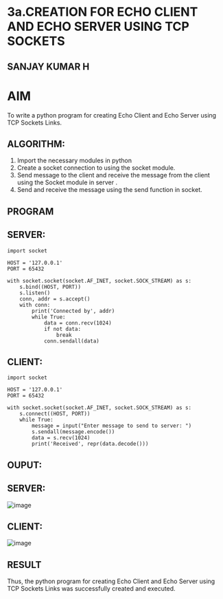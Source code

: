 # 3a.CREATION FOR ECHO CLIENT AND ECHO SERVER USING TCP SOCKETS
## SANJAY KUMAR H 
# AIM
To write a python program for creating Echo Client and Echo Server using TCP
Sockets Links.
## ALGORITHM:
1. Import the necessary modules in python
2. Create a socket connection to using the socket module.
3. Send message to the client and receive the message from the client using the Socket module in
 server .
4. Send and receive the message using the send function in socket.
## PROGRAM
## SERVER:
```
import socket

HOST = '127.0.0.1'  
PORT = 65432       

with socket.socket(socket.AF_INET, socket.SOCK_STREAM) as s:
    s.bind((HOST, PORT))
    s.listen()
    conn, addr = s.accept()
    with conn:
        print('Connected by', addr)
        while True:
            data = conn.recv(1024)
            if not data:
                break
            conn.sendall(data)

```
## CLIENT:
```
import socket

HOST = '127.0.0.1'  
PORT = 65432        

with socket.socket(socket.AF_INET, socket.SOCK_STREAM) as s:
    s.connect((HOST, PORT))
    while True:
        message = input("Enter message to send to server: ")
        s.sendall(message.encode())
        data = s.recv(1024)
        print('Received', repr(data.decode()))

```

## OUPUT:
## SERVER:
![image](https://github.com/rakshithaprakashkumar11/3a.Sockets_Creation_for_Echo_Client_and_Echo_Server/assets/150994181/a3bf1c5f-d43f-4c3a-89bd-5e0edbe455e8)
## CLIENT:
![image](https://github.com/rakshithaprakashkumar11/3a.Sockets_Creation_for_Echo_Client_and_Echo_Server/assets/150994181/2f0489c1-26c1-4753-b7dd-fd75bf3de701)


## RESULT
Thus, the python program for creating Echo Client and Echo Server using TCP Sockets Links 
was successfully created and executed.
